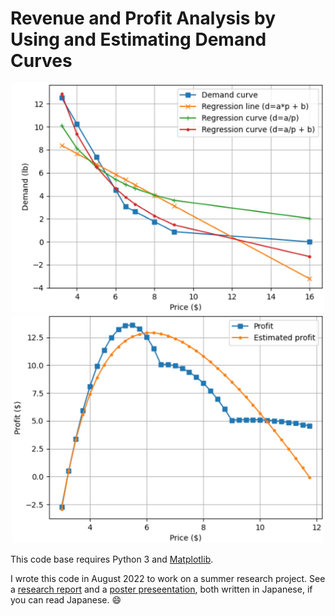 # Revenue and Profit Analysis by Using and Estimating Demand Curves 

<p align="center">
  <img src="images/demand-curve-regression.jpg" width="500" />
  <img src="images/profit.jpg" width="500" />
</p>

This code base requires Python 3 and [Matplotlib](https://matplotlib.org/). 

I wrote this code in August 2022 to work on a summer research project. See a [research report]() and a [poster preseentation](), both written in Japanese, if you can read Japanese. :smile: 
